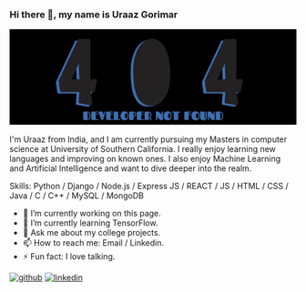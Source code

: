 ### Hi there 👋, my name is Uraaz Gorimar

![banner](https://github.com/urochurro/urochurro/blob/main/banner.png?raw=true)

I'm Uraaz from India, and I am currently pursuing my Masters in computer science at University of Southern California. I really enjoy learning new languages and improving on known ones. I also enjoy Machine Learning and Artificial Intelligence and want to dive deeper into the realm.

Skills: Python / Django / Node.js / Express JS / REACT / JS / HTML / CSS / Java / C / C++ / MySQL / MongoDB

- 🔭 I’m currently working on this page. 
- 🌱 I’m currently learning TensorFlow. 
- 💬 Ask me about my college projects. 
- 📫 How to reach me: Email / Linkedin. 
- ⚡ Fun fact: I love talking. 

<!-- ![GitHub stats](https://github-readme-stats.vercel.app/api?username=urochurro&show_icons=true&count_private=true&theme=dark)  -->

<!-- [![Top Langs](https://github-readme-stats.vercel.app/api/top-langs/?username=urochurro)](https://github.com/anuraghazra/github-readme-stats&theme=dark) -->

[<img src='https://cdn.jsdelivr.net/npm/simple-icons@3.0.1/icons/github.svg' alt='github' height='40'>](https://github.com/urochurro)  [<img src='https://cdn.jsdelivr.net/npm/simple-icons@3.0.1/icons/linkedin.svg' alt='linkedin' height='40'>](https://www.linkedin.com/in/uraazgorimar/)  

<!-- ![wakatime stats](https://github-readme-stats.vercel.app/api/wakatime?username=urochurro)

 -->
